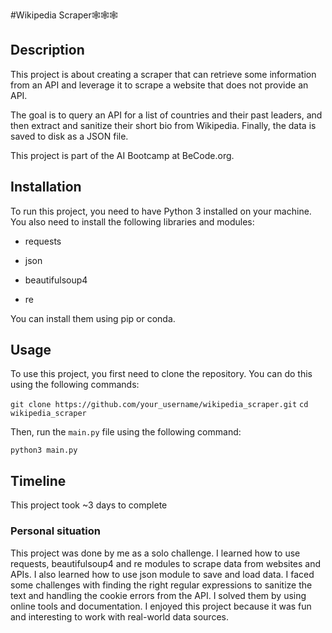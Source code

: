 #Wikipedia Scraper🕸️🕸️🕸️

## Description

This project is about creating a scraper that can retrieve some information from an API and leverage it to scrape a website that does not provide an API. 

The goal is to query an API for a list of countries and their past leaders, and then extract and sanitize their short bio from Wikipedia. Finally, the data is saved to disk as a JSON file.

This project is part of the AI Bootcamp at BeCode.org.

## Installation

To run this project, you need to have Python 3 installed on your machine. You also need to install the following libraries and modules:

- requests

- json

- beautifulsoup4

- re

You can install them using pip or conda.

## Usage

To use this project, you first need to clone the repository. You can do this using the following commands:

```git clone https://github.com/your_username/wikipedia_scraper.git```
```cd wikipedia_scraper```

Then, run the `main.py` file using the following command:

```python3 main.py```

## Timeline

This project took ~3 days to complete

### Personal situation

This project was done by me as a solo challenge. I learned how to use requests, beautifulsoup4 and re modules to scrape data from websites and APIs. I also learned how to use json module to save and load data. I faced some challenges with finding the right regular expressions to sanitize the text and handling the cookie errors from the API. I solved them by using online tools and documentation. I enjoyed this project because it was fun and interesting to work with real-world data sources.


